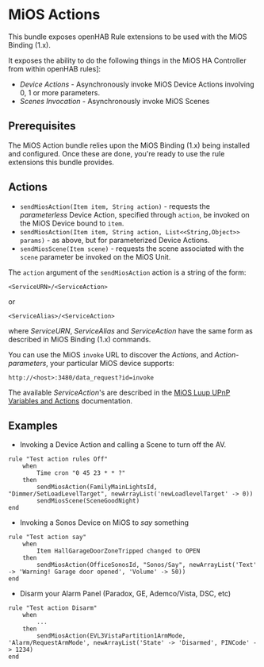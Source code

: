 # MiOS Actions

This bundle exposes openHAB Rule extensions to be used with the MiOS Binding (1.x).

It exposes the ability to do the following things in the MiOS HA Controller from within openHAB rules]:

* _Device Actions_ - Asynchronously invoke MiOS Device Actions involving 0, 1 or more parameters.
* _Scenes Invocation_ - Asynchronously invoke MiOS Scenes

## Prerequisites

The MiOS Action bundle relies upon the MiOS Binding (1.x) being installed and configured.  Once these are done, you're ready to use the rule extensions this bundle provides.

## Actions

* `sendMiosAction(Item item, String action)` - requests the _parameterless_ Device Action, specified through `action`, be invoked on the MiOS Device bound to `item`.
* `sendMiosAction(Item item, String action, List<<String,Object>> params)` - as above, but for parameterized Device Actions.
* `sendMiosScene(Item scene)` - requests the scene associated with the `scene` parameter be invoked on the MiOS Unit.

The `action` argument of the `sendMiosAction` action is a string of the form:

```
<ServiceURN>/<ServiceAction>
```

or

```
<ServiceAlias>/<ServiceAction>
```

where _ServiceURN_, _ServiceAlias_ and _ServiceAction_ have the same form as described in MiOS Binding (1.x) commands.

You can use the MiOS `invoke` URL to discover the _Actions_, and _Action-parameters_, your particular MiOS device supports:
 
```
http://<host>:3480/data_request?id=invoke
```

The available _ServiceAction_'s are described in the [MiOS Luup UPnP Variables and Actions](http://wiki.micasaverde.com/index.php/Luup_UPnP_Variables_and_Actions) documentation.

## Examples

* Invoking a Device Action and calling a Scene to turn off the AV.

```
rule "Test action rules Off"
    when 
        Time cron "0 45 23 * * ?"
    then
        sendMiosAction(FamilyMainLightsId, "Dimmer/SetLoadLevelTarget", newArrayList('newLoadlevelTarget' -> 0))
        sendMiosScene(SceneGoodNight)
end
```

* Invoking a Sonos Device on MiOS to _say_ something

```
rule "Test action say"
    when
        Item HallGarageDoorZoneTripped changed to OPEN
    then
        sendMiosAction(OfficeSonosId, "Sonos/Say", newArrayList('Text' -> 'Warning! Garage door opened', 'Volume' -> 50))
end
```

* Disarm your Alarm Panel (Paradox, GE, Ademco/Vista, DSC, etc)

```
rule "Test action Disarm"
    when
        ...
    then
        sendMiosAction(EVL3VistaPartition1ArmMode, 'Alarm/RequestArmMode', newArrayList('State' -> 'Disarmed', PINCode' -> 1234)
end
```
